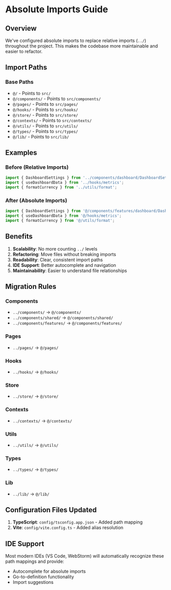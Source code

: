 # Absolute Imports Guide

## Overview

We've configured absolute imports to replace relative imports (`../`) throughout the project. This makes the codebase more maintainable and easier to refactor.

## Import Paths

### Base Paths
- `@/` - Points to `src/`
- `@/components/` - Points to `src/components/`
- `@/pages/` - Points to `src/pages/`
- `@/hooks/` - Points to `src/hooks/`
- `@/store/` - Points to `src/store/`
- `@/contexts/` - Points to `src/contexts/`
- `@/utils/` - Points to `src/utils/`
- `@/types/` - Points to `src/types/`
- `@/lib/` - Points to `src/lib/`

## Examples

### Before (Relative Imports)
```typescript
import { DashboardSettings } from '../components/dashboard/DashboardSettings';
import { useDashboardData } from '../hooks/metrics';
import { formatCurrency } from '../utils/format';
```

### After (Absolute Imports)
```typescript
import { DashboardSettings } from '@/components/features/dashboard/DashboardSettings';
import { useDashboardData } from '@/hooks/metrics';
import { formatCurrency } from '@/utils/format';
```

## Benefits

1. **Scalability**: No more counting `../` levels
2. **Refactoring**: Move files without breaking imports
3. **Readability**: Clear, consistent import paths
4. **IDE Support**: Better autocomplete and navigation
5. **Maintainability**: Easier to understand file relationships

## Migration Rules

### Components
- `../components/` → `@/components/`
- `../components/shared/` → `@/components/shared/`
- `../components/features/` → `@/components/features/`

### Pages
- `../pages/` → `@/pages/`

### Hooks
- `../hooks/` → `@/hooks/`

### Store
- `../store/` → `@/store/`

### Contexts
- `../contexts/` → `@/contexts/`

### Utils
- `../utils/` → `@/utils/`

### Types
- `../types/` → `@/types/`

### Lib
- `../lib/` → `@/lib/`

## Configuration Files Updated

1. **TypeScript**: `config/tsconfig.app.json` - Added path mapping
2. **Vite**: `config/vite.config.ts` - Added alias resolution

## IDE Support

Most modern IDEs (VS Code, WebStorm) will automatically recognize these path mappings and provide:
- Autocomplete for absolute imports
- Go-to-definition functionality
- Import suggestions
